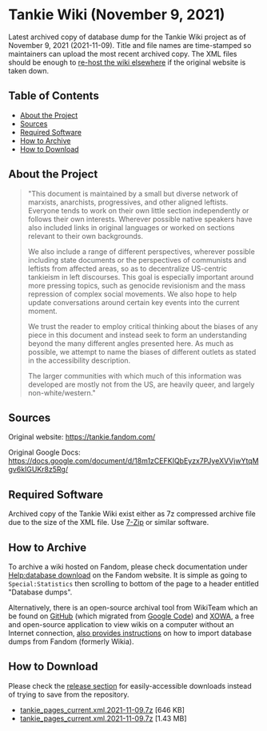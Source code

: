 # Tankie Wiki (November 9, 2021)
Latest archived copy of database dump for the Tankie Wiki project as of November 9, 2021 (2021-11-09). Title and file names are time-stamped so maintainers can upload the most recent archived copy. The XML files should be enough to [re-host the wiki elsewhere](http://xowa.org/home/wiki/App/Wiki_types/Wikia.com) if the original website is taken down.

## Table of Contents
* [About the Project](#about-the-project)
* [Sources](#sources)
* [Required Software](#required-software)
* [How to Archive](#how-to-archive)
* [How to Download](#how-to-download)

## About the Project
>
>"This document is maintained by a small but diverse network of marxists, anarchists, progressives, and other aligned leftists. Everyone tends to work on their own little section independently or follows their own interests. Wherever possible native speakers have also included links in original languages or worked on sections relevant to their own backgrounds.
>
>We also include a range of different perspectives, wherever possible including state documents or the perspectives of communists and leftists from affected areas, so as to decentralize US-centric tankieism in left discourses. This goal is especially important around more pressing topics, such as genocide revisionism and the mass repression of complex social movements. We also hope to help update conversations around certain key events into the current moment.
>
>We trust the reader to employ critical thinking about the biases of any piece in this document and instead seek to form an understanding beyond the many different angles presented here. As much as possible, we attempt to name the biases of different outlets as stated in the accessibility description.
>
>The larger communities with which much of this information was developed are mostly not from the US, are heavily queer, and largely non-white/western."

## Sources

Original website: https://tankie.fandom.com/

Original Google Docs: https://docs.google.com/document/d/18m1zCEFKIQbEyzx7PJyeXVVjwYtqMgv6kIGUKr8z5Rg/

## Required Software
Archived copy of the Tankie Wiki exist either as 7z compressed archive file due to the size of the XML file. Use [7-Zip](https://www.7-zip.org/) or similar software.

## How to Archive
To archive a wiki hosted on Fandom, please check documentation under [Help:database download](https://community.fandom.com/wiki/Help:Database_download) on the Fandom website. It is simple as going to ```Special:Statistics``` then scrolling to bottom of the page to a header entitled "Database dumps".

Alternatively, there is an open-source archival tool from WikiTeam which an be found on [GitHub](https://github.com/WikiTeam/wikiteam) (which migrated from [Google Code](https://code.google.com/archive/p/wikiteam/)) and [XOWA](http://xowa.org/), a   free and open-source application to view wikis on a computer without an Internet connection, [also provides instructions](http://xowa.org/home/wiki/App/Wiki_types/Wikia.com) on how to import database dumps from Fandom (formerly Wikia).

## How to Download
Please check the [release section](https://github.com/BlackBorscht/Tankie-Wiki-2021-11-09/releases) for easily-accessible downloads instead of trying to save from the repository.
* [tankie_pages_current.xml.2021-11-09.7z](https://github.com/BlackBorscht/Tankie-Wiki-2021-11-09/releases/download/archived/tankie_pages_current.xml.2021-11-09.7z) [646 KB]
* [tankie_pages_current.xml.2021-11-09.7z](https://github.com/BlackBorscht/Tankie-Wiki-2021-11-09/releases/download/archived/tankie_pages_full.xml.2021-11-09.7z) [1.43 MB]
